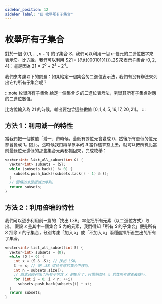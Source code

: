 ```yaml
---
sidebar_position: 12
sidebar_label: "🟨 枚舉所有子集合"
---
```


# 枚舉所有子集合

對於一個 $\{0, 1, \ldots, n-1\}$ 的子集合 $S$，我們可以利用一個 $n$-位元的二進位數字來表示它。比方說，我們可以利用 $21 = ({\tt{00010101}})_2$ 來表示子集合 $\{0, 2, 4\}$：這是因為 $21 = 2^0+2^2+2^4$。

我們來考慮以下的問題：如果給定一個集合的二進位表示法，我們有沒有辦法來列出它的所有子集合呢？

:::note 枚舉所有子集合
給定一個集合 $S$ 的二進位表示法，列舉其所有子集合對應的二進位數值。

比方說輸入為 $21$ 的時候，輸出要包含這些數值 $[0, 1, 4, 5, 16, 17, 20, 21]$。
:::

## 方法 1：利用減一的特性

當我們把一個數值「減一」的時候，最低有效位元會變成 $0$，然後所有更低的位元都會變成 $1$。因此，這時候我們再拿原本的 $S$ 當作遮罩蓋上去，就可以把所有比當前最低位元還低的那些集合元素都抓回來，完成枚舉：

```cpp
vector<int> list_all_subset(int S) {
  vector<int> subsets = {S};
  while (subsets.back() != 0) {
    subsets.push_back((subsets.back() - 1) & S);
  }
  // 回傳的會是遞減的序列。
  return subsets;
}
```

## 方法 2：利用倍增的特性

我們可以逐步利用前一篇的「找出 LSB」率先把所有元素（以二進位方式）取出。
假設 $x$ 是其中一個集合 $S$ 內的元素，我們得知「所有 $S$ 的子集合」便是所有 $S$ 扣除 $x$ 的子集合，分別考慮「加入 $x$」或「不加入 $x$」兩種選擇所產生出的所有子集合。

```cpp
vector<int> list_all_subset(int S) {
  vector<int> subsets = {0};
  while (S != 0) {
    int x = (S & -S); // 找出 LSB。
    S -= x; // 把 LSB 從待考慮的集合中移除。
    int n = subsets.size();
    // 原本已經列出了所有不包含 x 的集合了，只需把加入 x 的情形考慮進去就行。
    for (int i = 0; i < n; ++i)
      subsets.push_back(subsets[i] + x);
  }
  return subsets;
}
```